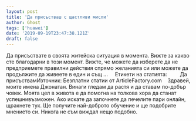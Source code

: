 ```yaml
---
layout: post
title: 'Да присъстваш с щастливи мисли'
author: Ghost
tags: ['huawei']
date: '2019-09-19T23:47:38.121Z'
draft: false
---
```


Да присъствате в своята житейска ситуация в момента. Вижте за какво сте благодарни в този момент. Вижте, че можете да изберете да не предприемете правилни действия спрямо желанията си или можете да продължите да живеете в един и същ ...     Етикети на статията:         Да присъствамИзточник: Безплатни статии от ArticleFactory.com    Здравей, моите имена Джонатан. Винаги гледам да растя и да ставам по-добър  човек. Моята цел в живота е да помогна на толкова хора да станат успешнивъзможен. Ако искате да започнете да печелите пари онлайн, щракнете тук. Ще получите най-доброто обучение и ще подобрите мнението си. Никога не съм виждал нещо подобно.
